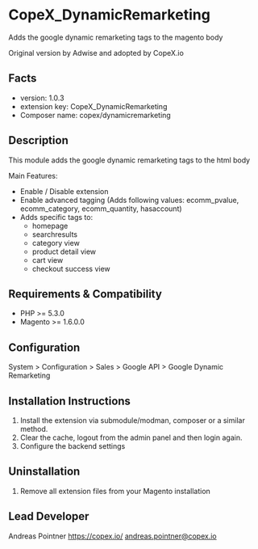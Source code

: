 CopeX_DynamicRemarketing
=====================
Adds the google dynamic remarketing tags to the magento body

Original version by Adwise and adopted by CopeX.io

Facts
-----
- version: 1.0.3
- extension key: CopeX_DynamicRemarketing
- Composer name: copex/dynamicremarketing

Description
-----------
This module adds the google dynamic remarketing tags to the html body


Main Features:
- Enable / Disable extension
- Enable advanced tagging (Adds following values: ecomm_pvalue, ecomm_category, ecomm_quantity, hasaccount)
- Adds specific tags to:
  - homepage
  - searchresults
  - category view
  - product detail view
  - cart view
  - checkout success view

Requirements & Compatibility
------------
- PHP >= 5.3.0
- Magento >= 1.6.0.0

Configuration
-
System > Configuration > Sales > Google API > Google Dynamic Remarketing

Installation Instructions
-------------------------
1. Install the extension via submodule/modman, composer or a similar method.
2. Clear the cache, logout from the admin panel and then login again.
3. Configure the backend settings

Uninstallation
--------------
1. Remove all extension files from your Magento installation



Lead Developer
---------
Andreas Pointner
https://copex.io/
andreas.pointner@copex.io